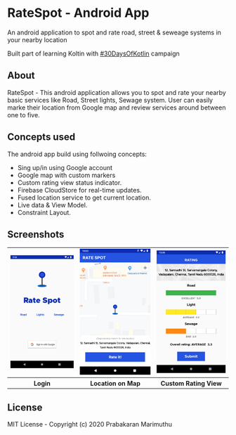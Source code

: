# RateSpot - Android App 



An android application to spot and rate road, street & seweage systems in your nearby location

Built part of learning Koltin with [#30DaysOfKotlin](#30DaysOfKotlin) campaign


## About

RateSpot - This android application allows you to spot and rate your nearby basic services like Road, Street lights, Sewage system.
User can easily marke their location from Google map and review services around between one to five.

## Concepts used

The android app build using follwoing concepts:
- Sing up/in using Google account
- Google map with custom markers
- Custom rating view status indicator.
- Firebase CloudStore for real-time updates.
- Fused location service to get current location.
- Live data & View Model.
- Constraint Layout.

## Screenshots

<table style="width:100%">
  <tr>
    <td><img src="Screenshots/login.png"/></td>
    <td><img src="Screenshots/map.png"/></td>
    <td><img src="Screenshots/rating.png"</td>
  </tr>
   <tr>
    <th>Login</th>
    <th>Location on Map</th>
    <th>Custom Rating View</th>
  </tr>
</table>

## License

MIT License -
Copyright (c) 2020 Prabakaran Marimuthu


